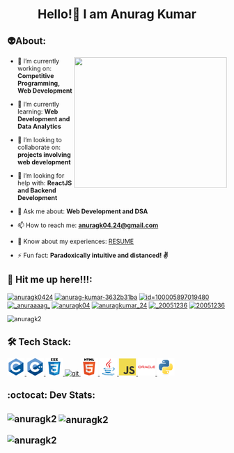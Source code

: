 <h1 align="center"> Hello!👋 I am Anurag Kumar </h1>

<h2 align="left"> 👽About: </h2>

<img align="right" height= 300 width=350 src="https://user-images.githubusercontent.com/110308448/219136643-1da81fe6-a8da-47e1-a38e-4dfba79ece31.gif" >

- 🔭 I’m currently working on: **Competitive Programming, Web Development**

- 🌱 I’m currently learning: **Web Development and Data Analytics**

- 👯 I’m looking to collaborate on: **projects involving web development**

- 🤝 I’m looking for help with: **ReactJS and Backend Development**

- 💬 Ask me about: **Web Development and DSA**

- 📫 How to reach me: **anuragk04.24@gmail.com**

- 📄 Know about my experiences: [RESUME](https://drive.google.com/file/d/1ADuP4H0oPL8BdUhO2wowMKdLvxgm-ZcX/view?usp=share_link)

- ⚡ Fun fact: **Paradoxically intuitive and distanced! ✌️**

<h2 align="left"> 💬 Hit me up here!!!: </h2>
<p align="left">
<a href="https://twitter.com/anuragk0424" target="blank"><img align="center" src="https://raw.githubusercontent.com/rahuldkjain/github-profile-readme-generator/master/src/images/icons/Social/twitter.svg" alt="anuragk0424" height="30" width="40" /></a>
<a href="https://linkedin.com/in/anurag-kumar-3632b31ba" target="blank"><img align="center" src="https://raw.githubusercontent.com/rahuldkjain/github-profile-readme-generator/master/src/images/icons/Social/linked-in-alt.svg" alt="anurag-kumar-3632b31ba" height="30" width="40" /></a>
<a href="https://fb.com/id=100005897019480" target="blank"><img align="center" src="https://raw.githubusercontent.com/rahuldkjain/github-profile-readme-generator/master/src/images/icons/Social/facebook.svg" alt="id=100005897019480" height="30" width="40" /></a>
<a href="https://instagram.com/_anuraaaag_" target="blank"><img align="center" src="https://raw.githubusercontent.com/rahuldkjain/github-profile-readme-generator/master/src/images/icons/Social/instagram.svg" alt="_anuraaaag_" height="30" width="40" /></a>
<a href="https://www.codechef.com/users/anuragk04" target="blank"><img align="center" src="https://cdn.jsdelivr.net/npm/simple-icons@3.1.0/icons/codechef.svg" alt="anuragk04" height="30" width="40" /></a>
<a href="https://www.hackerrank.com/anuragkumar_24" target="blank"><img align="center" src="https://raw.githubusercontent.com/rahuldkjain/github-profile-readme-generator/master/src/images/icons/Social/hackerrank.svg" alt="anuragkumar_24" height="30" width="40" /></a>
<a href="https://www.leetcode.com/_20051236" target="blank"><img align="center" src="https://raw.githubusercontent.com/rahuldkjain/github-profile-readme-generator/master/src/images/icons/Social/leet-code.svg" alt="_20051236" height="30" width="40" /></a>
<a href="https://auth.geeksforgeeks.org/user/20051236" target="blank"><img align="center" src="https://raw.githubusercontent.com/rahuldkjain/github-profile-readme-generator/master/src/images/icons/Social/geeks-for-geeks.svg" alt="20051236" height="30" width="40" /></a>
<p align="left"> <img src="https://komarev.com/ghpvc/?username=anuragk2&label=Profile%20views&color=0e75b6&style=flat" alt="anuragk2" /> </p>
</p>

<h2 align="left"> 🛠️ Tech Stack: </h2>
<p align="left"> <a href="https://www.cprogramming.com/" target="_blank" rel="noreferrer"> <img src="https://raw.githubusercontent.com/devicons/devicon/master/icons/c/c-original.svg" alt="c" width="40" height="40"/> </a> <a href="https://www.w3schools.com/cpp/" target="_blank" rel="noreferrer"> <img src="https://raw.githubusercontent.com/devicons/devicon/master/icons/cplusplus/cplusplus-original.svg" alt="cplusplus" width="40" height="40"/> </a> <a href="https://www.w3schools.com/css/" target="_blank" rel="noreferrer"> <img src="https://raw.githubusercontent.com/devicons/devicon/master/icons/css3/css3-original-wordmark.svg" alt="css3" width="40" height="40"/> </a> <a href="https://git-scm.com/" target="_blank" rel="noreferrer"> <img src="https://www.vectorlogo.zone/logos/git-scm/git-scm-icon.svg" alt="git" width="40" height="40"/> </a> <a href="https://www.w3.org/html/" target="_blank" rel="noreferrer"> <img src="https://raw.githubusercontent.com/devicons/devicon/master/icons/html5/html5-original-wordmark.svg" alt="html5" width="40" height="40"/> </a> <a href="https://www.java.com" target="_blank" rel="noreferrer"> <img src="https://raw.githubusercontent.com/devicons/devicon/master/icons/java/java-original.svg" alt="java" width="40" height="40"/> </a> <a href="https://developer.mozilla.org/en-US/docs/Web/JavaScript" target="_blank" rel="noreferrer"> <img src="https://raw.githubusercontent.com/devicons/devicon/master/icons/javascript/javascript-original.svg" alt="javascript" width="40" height="40"/> </a> <a href="https://www.oracle.com/" target="_blank" rel="noreferrer"> <img src="https://raw.githubusercontent.com/devicons/devicon/master/icons/oracle/oracle-original.svg" alt="oracle" width="40" height="40"/> </a> <a href="https://www.python.org" target="_blank" rel="noreferrer"> <img src="https://raw.githubusercontent.com/devicons/devicon/master/icons/python/python-original.svg" alt="python" width="40" height="40"/> </a> </p>

<h2 align="left"> :octocat: Dev Stats: <h2>
 
<p><img align="left" src="https://github-readme-stats.vercel.app/api/top-langs?username=anuragk2&show_icons=true&locale=en&layout=compact" alt="anuragk2" /></p>

<p>&nbsp;<img align="center" src="https://github-readme-stats.vercel.app/api?username=anuragk2&show_icons=true&locale=en" alt="anuragk2" /></p>

<p><img align="center" src="https://github-readme-streak-stats.herokuapp.com/?user=anuragk2&" alt="anuragk2" /></p>
